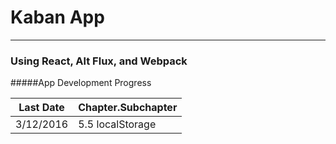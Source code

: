 # Kaban App
-----------
### Using React, Alt Flux, and Webpack


#####App Development Progress


| Last Date | Chapter.Subchapter |
| --------- | ------------------ |
| 3/12/2016 | 5.5 localStorage   |
